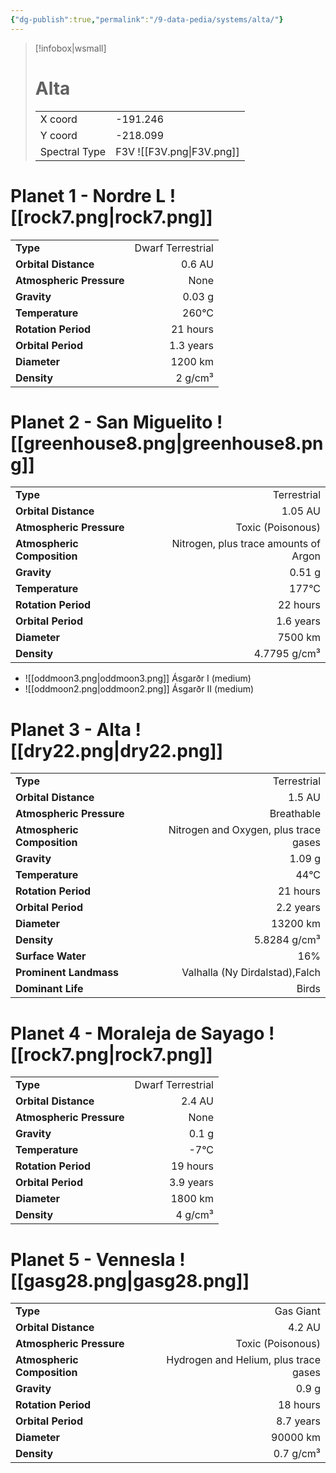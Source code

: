 ```yaml
---
{"dg-publish":true,"permalink":"/9-data-pedia/systems/alta/"}
---
```


> [!infobox|wsmall]
> # Alta
> | | |
> | - | - |
> | X coord | -191.246 |
> | Y coord| -218.099 |
> | Spectral Type | F3V ![[F3V.png\|F3V.png]] |

# Planet 1 - Nordre L ![[rock7.png\|rock7.png]]
|                             |                           |
| --------------------------- | -------------------------:|
| **Type**                    |             Dwarf Terrestrial |
| **Orbital Distance**        |   0.6 AU |
| **Atmospheric Pressure**    |       None |
| **Gravity**                 |        0.03 g |
| **Temperature**             |    260°C |
| **Rotation Period**         |  21 hours |
| **Orbital Period** | 1.3 years |
| **Diameter**                |      1200 km | 
| **Density**                 |    2 g/cm³ |





# Planet 2 - San Miguelito ![[greenhouse8.png\|greenhouse8.png]]
|                             |                           |
| --------------------------- | -------------------------:|
| **Type**                    |             Terrestrial |
| **Orbital Distance**        |   1.05 AU |
| **Atmospheric Pressure**    |       Toxic (Poisonous) |
| **Atmospheric Composition** |      Nitrogen, plus trace amounts of Argon |
| **Gravity**                 |        0.51 g |
| **Temperature**             |    177°C |
| **Rotation Period**         |  22 hours |
| **Orbital Period** | 1.6 years |
| **Diameter**                |      7500 km | 
| **Density**                 |    4.7795 g/cm³ |



- ![[oddmoon3.png\|oddmoon3.png]] Ásgarðr I (medium)
- ![[oddmoon2.png\|oddmoon2.png]] Ásgarðr II (medium)


# Planet 3 - Alta ![[dry22.png\|dry22.png]]
|                             |                           |
| --------------------------- | -------------------------:|
| **Type**                    |             Terrestrial |
| **Orbital Distance**        |   1.5 AU |
| **Atmospheric Pressure**    |       Breathable |
| **Atmospheric Composition** |      Nitrogen and Oxygen, plus trace gases |
| **Gravity**                 |        1.09 g |
| **Temperature**             |    44°C |
| **Rotation Period**         |  21 hours |
| **Orbital Period** | 2.2 years |
| **Diameter**                |      13200 km | 
| **Density**                 |    5.8284 g/cm³ |
| **Surface Water**           |           16% | 
| **Prominent Landmass**      |         Valhalla (Ny Dirdalstad),Falch | 
| **Dominant Life**           |         Birds |





# Planet 4 - Moraleja de Sayago ![[rock7.png\|rock7.png]]
|                             |                           |
| --------------------------- | -------------------------:|
| **Type**                    |             Dwarf Terrestrial |
| **Orbital Distance**        |   2.4 AU |
| **Atmospheric Pressure**    |       None |
| **Gravity**                 |        0.1 g |
| **Temperature**             |    -7°C |
| **Rotation Period**         |  19 hours |
| **Orbital Period** | 3.9 years |
| **Diameter**                |      1800 km | 
| **Density**                 |    4 g/cm³ |





# Planet 5 - Vennesla ![[gasg28.png\|gasg28.png]]
|                             |                           |
| --------------------------- | -------------------------:|
| **Type**                    |             Gas Giant |
| **Orbital Distance**        |   4.2 AU |
| **Atmospheric Pressure**    |       Toxic (Poisonous) |
| **Atmospheric Composition** |      Hydrogen and Helium, plus trace gases |
| **Gravity**                 |        0.9 g |
| **Rotation Period**         |  18 hours |
| **Orbital Period** | 8.7 years |
| **Diameter**                |      90000 km | 
| **Density**                 |    0.7 g/cm³ |





